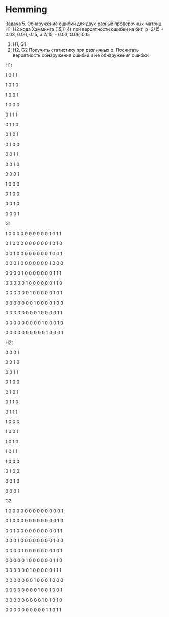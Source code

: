 # Hemming
Задача 5. Обнаружение ошибки для двух разных проверочных матриц H1, H2 кода Хэмминга (15,11,4) при вероятности ошибки на бит, p=2/15 + 0.03, 0.06, 0.15, и 2/15, - 0.03, 0.06, 0.15
1)	H1, G1
2)	H2, G2
Получить статистику при различных p. Посчитать вероятность обнаружения ошибки и не обнаружения ошибки

H1t

1 0 1 1

1 0 1 0

1 0 0 1

1 0 0 0

0 1 1 1

0 1 1 0

0 1 0 1

0 1 0 0

0 0 1 1

0 0 1 0

0 0 0 1

1 0 0 0

0 1 0 0

0 0 1 0

0 0 0 1


G1

1 0 0 0 0 0 0 0 0 0 0 1 0 1 1

0 1 0 0 0 0 0 0 0 0 0 1 0 1 0

0 0 1 0 0 0 0 0 0 0 0 1 0 0 1

0 0 0 1 0 0 0 0 0 0 0 1 0 0 0

0 0 0 0 1 0 0 0 0 0 0 0 1 1 1

0 0 0 0 0 1 0 0 0 0 0 0 1 1 0

0 0 0 0 0 0 1 0 0 0 0 0 1 0 1

0 0 0 0 0 0 0 1 0 0 0 0 1 0 0

0 0 0 0 0 0 0 0 1 0 0 0 0 1 1

0 0 0 0 0 0 0 0 0 1 0 0 0 1 0

0 0 0 0 0 0 0 0 0 0 1 0 0 0 1


H2t

0 0 0 1

0 0 1 0

0 0 1 1

0 1 0 0

0 1 0 1

0 1 1 0

0 1 1 1

1 0 0 0

1 0 0 1

1 0 1 0

1 0 1 1

1 0 0 0

0 1 0 0

0 0 1 0

0 0 0 1
	
 
G2

1 0 0 0 0 0 0 0 0 0 0 0 0 0 1

0 1 0 0 0 0 0 0 0 0 0 0 0 1 0

0 0 1 0 0 0 0 0 0 0 0 0 0 1 1

0 0 0 1 0 0 0 0 0 0 0 0 1 0 0

0 0 0 0 1 0 0 0 0 0 0 0 1 0 1

0 0 0 0 0 1 0 0 0 0 0 0 1 1 0

0 0 0 0 0 0 1 0 0 0 0 0 1 1 1

0 0 0 0 0 0 0 1 0 0 0 1 0 0 0

0 0 0 0 0 0 0 0 1 0 0 1 0 0 1

0 0 0 0 0 0 0 0 0 1 0 1 0 1 0

0 0 0 0 0 0 0 0 0 0 1 1 0 1 1





